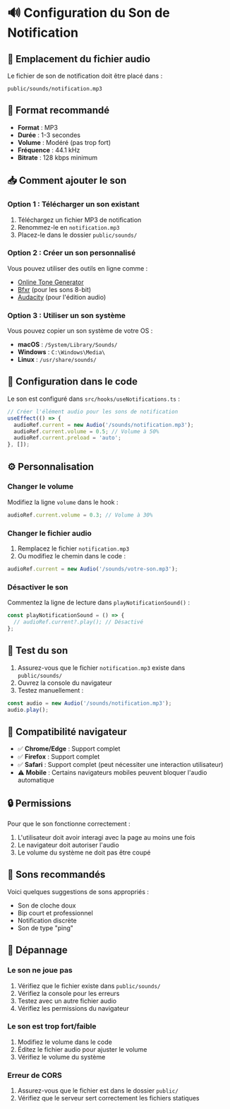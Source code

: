 # 🔊 Configuration du Son de Notification

## 📁 Emplacement du fichier audio

Le fichier de son de notification doit être placé dans :
```
public/sounds/notification.mp3
```

## 🎵 Format recommandé

- **Format** : MP3
- **Durée** : 1-3 secondes
- **Volume** : Modéré (pas trop fort)
- **Fréquence** : 44.1 kHz
- **Bitrate** : 128 kbps minimum

## 📥 Comment ajouter le son

### Option 1 : Télécharger un son existant
1. Téléchargez un fichier MP3 de notification
2. Renommez-le en `notification.mp3`
3. Placez-le dans le dossier `public/sounds/`

### Option 2 : Créer un son personnalisé
Vous pouvez utiliser des outils en ligne comme :
- [Online Tone Generator](https://www.szynalski.com/tone-generator/)
- [Bfxr](https://www.bfxr.net/) (pour les sons 8-bit)
- [Audacity](https://www.audacityteam.org/) (pour l'édition audio)

### Option 3 : Utiliser un son système
Vous pouvez copier un son système de votre OS :
- **macOS** : `/System/Library/Sounds/`
- **Windows** : `C:\Windows\Media\`
- **Linux** : `/usr/share/sounds/`

## 🔧 Configuration dans le code

Le son est configuré dans `src/hooks/useNotifications.ts` :

```typescript
// Créer l'élément audio pour les sons de notification
useEffect(() => {
  audioRef.current = new Audio('/sounds/notification.mp3');
  audioRef.current.volume = 0.5; // Volume à 50%
  audioRef.current.preload = 'auto';
}, []);
```

## ⚙️ Personnalisation

### Changer le volume
Modifiez la ligne `volume` dans le hook :
```typescript
audioRef.current.volume = 0.3; // Volume à 30%
```

### Changer le fichier audio
1. Remplacez le fichier `notification.mp3`
2. Ou modifiez le chemin dans le code :
```typescript
audioRef.current = new Audio('/sounds/votre-son.mp3');
```

### Désactiver le son
Commentez la ligne de lecture dans `playNotificationSound()` :
```typescript
const playNotificationSound = () => {
  // audioRef.current?.play(); // Désactivé
};
```

## 🧪 Test du son

1. Assurez-vous que le fichier `notification.mp3` existe dans `public/sounds/`
2. Ouvrez la console du navigateur
3. Testez manuellement :
```javascript
const audio = new Audio('/sounds/notification.mp3');
audio.play();
```

## 📱 Compatibilité navigateur

- ✅ **Chrome/Edge** : Support complet
- ✅ **Firefox** : Support complet
- ✅ **Safari** : Support complet (peut nécessiter une interaction utilisateur)
- ⚠️ **Mobile** : Certains navigateurs mobiles peuvent bloquer l'audio automatique

## 🔒 Permissions

Pour que le son fonctionne correctement :
1. L'utilisateur doit avoir interagi avec la page au moins une fois
2. Le navigateur doit autoriser l'audio
3. Le volume du système ne doit pas être coupé

## 🎯 Sons recommandés

Voici quelques suggestions de sons appropriés :
- Son de cloche doux
- Bip court et professionnel
- Notification discrète
- Son de type "ping"

## 🚨 Dépannage

### Le son ne joue pas
1. Vérifiez que le fichier existe dans `public/sounds/`
2. Vérifiez la console pour les erreurs
3. Testez avec un autre fichier audio
4. Vérifiez les permissions du navigateur

### Le son est trop fort/faible
1. Modifiez le volume dans le code
2. Éditez le fichier audio pour ajuster le volume
3. Vérifiez le volume du système

### Erreur de CORS
1. Assurez-vous que le fichier est dans le dossier `public/`
2. Vérifiez que le serveur sert correctement les fichiers statiques 